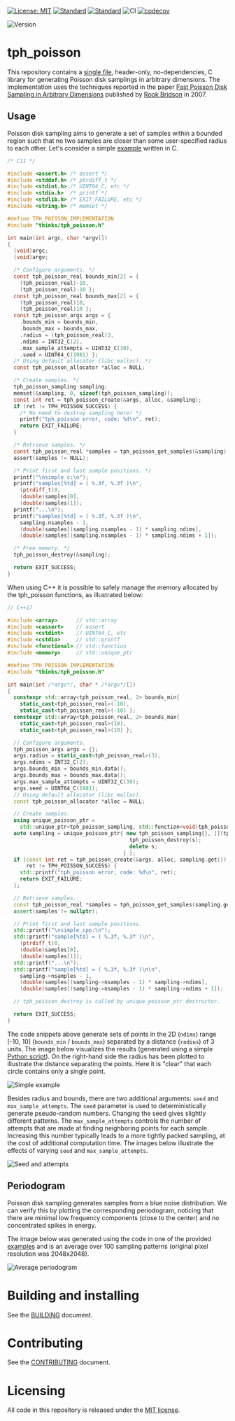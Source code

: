 [![License: MIT](https://img.shields.io/badge/License-MIT-yellow.svg)](https://opensource.org/licenses/MIT)
[![Standard](https://img.shields.io/badge/c-11-blue.svg)](https://en.wikipedia.org/wiki/C11_(C_standard_revision))
[![Standard](https://img.shields.io/badge/c%2B%2B-17-blue.svg)](https://en.wikipedia.org/wiki/C%2B%2B17)
![CI](https://github.com/thinks/poisson-disk-sampling/actions/workflows/ci.yml/badge.svg?branch=master)
[![codecov](https://codecov.io/github/thinks/poisson-disk-sampling/graph/badge.svg?token=NXIAKWPKAB)](https://codecov.io/github/thinks/poisson-disk-sampling)

![Version](https://img.shields.io/badge/version-0.4.0-blue)

# tph_poisson
This repository contains a [single file](include/thinks/tph_poisson.h), header-only, no-dependencies, C library for generating Poisson disk samplings in arbitrary dimensions. The implementation uses the techniques reported in the paper [Fast Poisson Disk Sampling in Arbitrary Dimensions](http://www.cs.ubc.ca/~rbridson/docs/bridson-siggraph07-poissondisk.pdf) published by [Rook Bridson](http://www.cs.ubc.ca/~rbridson/) in 2007.  

## Usage

Poisson disk sampling aims to generate a set of samples within a bounded region such that no two samples are closer than some user-specified radius to each other. Let's consider a simple [example](examples(simple_c.c)) written in C.

```C
/* C11 */

#include <assert.h> /* assert */
#include <stddef.h> /* ptrdiff_t */
#include <stdint.h> /* UINT64_C, etc */
#include <stdio.h>  /* printf */
#include <stdlib.h> /* EXIT_FAILURE, etc */
#include <string.h> /* memset */

#define TPH_POISSON_IMPLEMENTATION
#include "thinks/tph_poisson.h"

int main(int argc, char *argv[])
{
  (void)argc;
  (void)argv;

  /* Configure arguments. */
  const tph_poisson_real bounds_min[2] = { 
    (tph_poisson_real)-10, 
    (tph_poisson_real)-10 };
  const tph_poisson_real bounds_max[2] = { 
    (tph_poisson_real)10, 
    (tph_poisson_real)10 };
  const tph_poisson_args args = { 
    .bounds_min = bounds_min,
    .bounds_max = bounds_max,
    .radius = (tph_poisson_real)3,
    .ndims = INT32_C(2),
    .max_sample_attempts = UINT32_C(30),
    .seed = UINT64_C(1981) };
  /* Using default allocator (libc malloc). */
  const tph_poisson_allocator *alloc = NULL;

  /* Create samples. */
  tph_poisson_sampling sampling;
  memset(&sampling, 0, sizeof(tph_poisson_sampling));
  const int ret = tph_poisson_create(&args, alloc, &sampling);
  if (ret != TPH_POISSON_SUCCESS) {
    /* No need to destroy sampling here! */
    printf("tph_poisson error, code: %d\n", ret);
    return EXIT_FAILURE;
  }

  /* Retrieve samples. */
  const tph_poisson_real *samples = tph_poisson_get_samples(&sampling);
  assert(samples != NULL);

  /* Print first and last sample positions. */
  printf("\nsimple_c:\n");
  printf("samples[%td] = ( %.3f, %.3f )\n", 
    (ptrdiff_t)0, 
    (double)samples[0], 
    (double)samples[1]);
  printf("...\n");
  printf("samples[%td] = ( %.3f, %.3f )\n",
    sampling.nsamples - 1,
    (double)samples[(sampling.nsamples - 1) * sampling.ndims],
    (double)samples[(sampling.nsamples - 1) * sampling.ndims + 1]);

  /* Free memory. */
  tph_poisson_destroy(&sampling);

  return EXIT_SUCCESS;
}
```

When using C++ it is possible to safely manage the memory allocated by the tph_poisson functions, as illustrated below:

```C++
// C++17

#include <array>      // std::array
#include <cassert>    // assert
#include <cstdint>    // UINT64_C, etc
#include <cstdio>     // std::printf
#include <functional> // std::function
#include <memory>     // std::unique_ptr

#define TPH_POISSON_IMPLEMENTATION
#include "thinks/tph_poisson.h"

int main(int /*argc*/, char * /*argv*/[])
{
  constexpr std::array<tph_poisson_real, 2> bounds_min{ 
    static_cast<tph_poisson_real>(-10),
    static_cast<tph_poisson_real>(-10) };
  constexpr std::array<tph_poisson_real, 2> bounds_max{ 
    static_cast<tph_poisson_real>(10),
    static_cast<tph_poisson_real>(10) };

  // Configure arguments.
  tph_poisson_args args = {};
  args.radius = static_cast<tph_poisson_real>(3);
  args.ndims = INT32_C(2);
  args.bounds_min = bounds_min.data();
  args.bounds_max = bounds_max.data();
  args.max_sample_attempts = UINT32_C(30);
  args.seed = UINT64_C(1981);
  // Using default allocator (libc malloc).
  const tph_poisson_allocator *alloc = NULL;

  // Create samples.
  using unique_poisson_ptr =
    std::unique_ptr<tph_poisson_sampling, std::function<void(tph_poisson_sampling *)>>;
  auto sampling = unique_poisson_ptr{ new tph_poisson_sampling{}, [](tph_poisson_sampling *s) {
                                       tph_poisson_destroy(s);
                                       delete s;
                                     } };
  if (const int ret = tph_poisson_create(&args, alloc, sampling.get());
      ret != TPH_POISSON_SUCCESS) {
    std::printf("tph_poisson error, code: %d\n", ret);
    return EXIT_FAILURE;
  };

  // Retrieve samples.
  const tph_poisson_real *samples = tph_poisson_get_samples(sampling.get());
  assert(samples != nullptr);

  // Print first and last sample positions.
  std::printf("\nsimple_cpp:\n");
  std::printf("sample[%td] = ( %.3f, %.3f )\n", 
    (ptrdiff_t)0, 
    (double)samples[0], 
    (double)samples[1]);
  std::printf("...\n");
  std::printf("sample[%td] = ( %.3f, %.3f )\n\n",
    sampling->nsamples - 1,
    (double)samples[(sampling->nsamples - 1) * sampling->ndims],
    (double)samples[(sampling->nsamples - 1) * sampling->ndims + 1]);

  // tph_poisson_destroy is called by unique_poisson_ptr destructor.

  return EXIT_SUCCESS;
}
```

The code snippets above generate sets of points in the 2D (`ndims`) range [-10, 10] (`bounds_min` / `bounds_max`) separated by a distance (`radius`) of 3 units. The image below visualizes the results (generated using a simple [Python script](python/poisson_plot.py)). On the right-hand side the radius has been plotted to illustrate the distance separating the points. Here it is "clear" that each circle contains only a single point.

![Simple example](images/simple_example.png "Simple example")

Besides radius and bounds, there are two additional arguments: `seed` and `max_sample_attempts`. The `seed` parameter is used to deterministically generate pseudo-random numbers. Changing the seed gives slightly different patterns. The `max_sample_attempts` controls the number of attempts that are made at finding neighboring points for each sample. Increasing this number typically leads to a more tightly packed sampling, at the cost of additional computation time. The images below illustrate the effects of varying `seed` and `max_sample_attempts`. 

![Seed and attempts](images/seed_and_attempts.png "Seed and attempts")

## Periodogram

Poisson disk sampling generates samples from a blue noise distribution. We can verify this by plotting the corresponding periodogram, noticing that there are minimal low frequency components (close to the center) and no concentrated spikes in energy.

The image below was generated using the code in one of the provided [examples](https://github.com/thinks/poisson-disk-sampling/blob/master/thinks/poisson_disk_sampling/examples/periodogram_example.cc) and is an average over 100 sampling patterns (original pixel resolution was 2048x2048).

![Average periodogram](images/avg_periodogram_512.png "Average periodogram")

# Building and installing

See the [BUILDING](BUILDING.md) document.

# Contributing

See the [CONTRIBUTING](CONTRIBUTING.md) document.

# Licensing

All code in this repository is released under the [MIT license](https://en.wikipedia.org/wiki/MIT_License).
